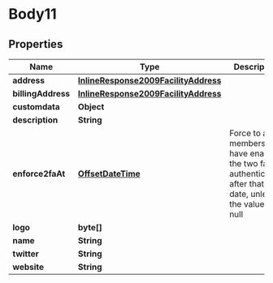 
# Body11

## Properties
Name | Type | Description | Notes
------------ | ------------- | ------------- | -------------
**address** | [**InlineResponse2009FacilityAddress**](InlineResponse2009FacilityAddress.md) |  |  [optional]
**billingAddress** | [**InlineResponse2009FacilityAddress**](InlineResponse2009FacilityAddress.md) |  |  [optional]
**customdata** | **Object** |  |  [optional]
**description** | **String** |  |  [optional]
**enforce2faAt** | [**OffsetDateTime**](OffsetDateTime.md) | Force to all members to have enabled the two factor authentication after that date, unless the value is null |  [optional]
**logo** | **byte[]** |  |  [optional]
**name** | **String** |  |  [optional]
**twitter** | **String** |  |  [optional]
**website** | **String** |  |  [optional]



